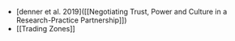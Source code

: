 - [denner et al. 2019]([[Negotiating Trust, Power and Culture in a Research-Practice Partnership]])
- [[Trading Zones]]